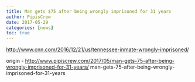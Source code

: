 ```yaml
---
title: Man gets $75 after being wrongly imprisoned for 31 years
author: PipisCrew
date: 2017-05-29
categories: [news]
toc: true
---
```


http://www.cnn.com/2016/12/21/us/tennessee-inmate-wrongly-imprisoned/

origin - http://www.pipiscrew.com/2017/05/man-gets-75-after-being-wrongly-imprisoned-for-31-years/ man-gets-75-after-being-wrongly-imprisoned-for-31-years